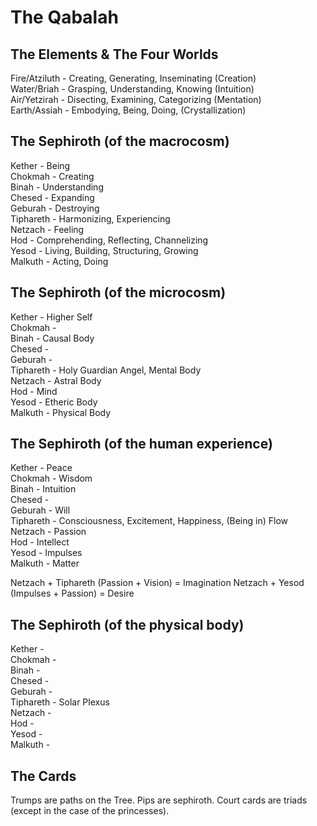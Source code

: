 # The Qabalah


## The Elements & The Four Worlds

Fire/Atziluth - Creating, Generating, Inseminating (Creation)  
Water/Briah - Grasping, Understanding, Knowing (Intuition)  
Air/Yetzirah - Disecting, Examining, Categorizing (Mentation)  
Earth/Assiah - Embodying, Being, Doing, (Crystallization)  


## The Sephiroth (of the macrocosm)

Kether - Being  
Chokmah - Creating  
Binah - Understanding  
Chesed - Expanding  
Geburah - Destroying  
Tiphareth - Harmonizing, Experiencing  
Netzach - Feeling  
Hod - Comprehending, Reflecting, Channelizing  
Yesod - Living, Building, Structuring, Growing  
Malkuth - Acting, Doing  


## The Sephiroth (of the microcosm)

Kether - Higher Self  
Chokmah -   
Binah - Causal Body  
Chesed -   
Geburah -   
Tiphareth - Holy Guardian Angel, Mental Body  
Netzach - Astral Body  
Hod - Mind  
Yesod - Etheric Body  
Malkuth - Physical Body  

## The Sephiroth (of the human experience)

Kether - Peace  
Chokmah - Wisdom  
Binah - Intuition  
Chesed -   
Geburah - Will  
Tiphareth - Consciousness, Excitement, Happiness, (Being in) Flow  
Netzach - Passion  
Hod - Intellect  
Yesod - Impulses  
Malkuth - Matter  

Netzach + Tiphareth (Passion + Vision) = Imagination
Netzach + Yesod (Impulses + Passion) = Desire

## The Sephiroth (of the physical body)

Kether -   
Chokmah -   
Binah -   
Chesed -   
Geburah -   
Tiphareth - Solar Plexus  
Netzach -   
Hod -   
Yesod -   
Malkuth -   

## The Cards

Trumps are paths on the Tree. Pips are sephiroth. Court cards are triads (except in the case of the princesses).